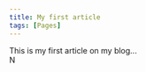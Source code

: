```yaml
---
title: My first article
tags: [Pages]
---
```

<DIV>This is my first article on my blog... </DIV>
<DIV>N</DIV>
